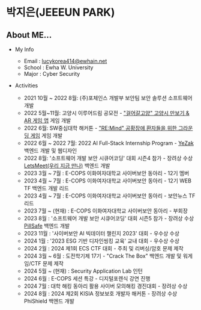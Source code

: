 # 박지은(JEEEUN PARK)

<!-- 🛠   → [GITHUB](https://github.com/lucykorea414)

✏️   → [NAVER BLOG](https://blog.naver.com/lucykorea414)

💖   → [INSTAGRAM](https://www.instagram.com/lucykorea414/)

 -->
## About ME...

- My Info
    - Email : lucykorea414@ewhain.net
    - School : Ewha W. University
    - Major : Cyber Security

- Activities
    - 2021 10월 ~ 2022 8월: (주)포체인스 개발부 보안팀 보안 솔루션 소프트웨어 개발
    - 2022 5월~11월: 고양시 이루어드림 공모전 - <a href="https://github.com/Dream-Goyang">"걸어갈고양" 고양시 만보기 & AR 게임 앱</a> 게임 개발
    - 2022 6월: SW중심대학 해커톤 - <a href="https://github.com/lucykorea414/Digital_Remedy">"RE:Mind" 공황장애 환자들을 위한 그라운딩 게임</a> 게임 개발
    - 2022 6월 ~ 2022 7월: 2022 AI Full-Stack Internship Program - <a href="https://github.com/YeZak">YeZak</a> 백엔드 개발 및 웹디자인
    - 2022 8월: '소프트웨어 개발 보안 시큐어코딩' 대회 시즌4 참가 - 장려상 수상 <a href="https://github.com/CYZ-LetsMeet">LetsMeet(우리 지금 만나)</a> 백엔드 개발
    - 2023 3월 ~ 7월 : E-COPS 이화여자대학교 사이버보안 동아리 - 12기 멤버
    - 2023 4월 ~ 7월 : E-COPS 이화여자대학교 사이버보안 동아리 - 12기 WEB TF 백엔드 개발 리드
    - 2023 4월 ~ 7월 : E-COPS 이화여자대학교 사이버보안 동아리 - 보안뉴스 TF 리드
    - 2023 7월 ~ (현재) : E-COPS 이화여자대학교 사이버보안 동아리 - 부회장
    - 2023 8월 : '소프트웨어 개발 보안 시큐어코딩' 대회 시즌5 참가 - 장려상 수상 <a href="https://github.com/PillSafe">PillSafe</a> 백엔드 개발
    - 2023 11월 : '사이버보안 AI 빅데이터 챌린지 2023' 대회 - 우수상 수상
    - 2024 1월 : '2023 ESG 기반 디자인씽킹 교육' 교내 대회 - 우수상 수상
    - 2024 2월 : 2024 제1회 ECS CTF 대회 - 주최 및 리버싱/암호 문제 제작
    - 2024 3월 ~ 6월 : 도전학기제 17기 - "Crack The Box" 백엔드 개발 및 워게임/CTF 문제 제작
    - 2024 5월 ~ (현재) : Security Application Lab 인턴
    - 2024 6월 : E-COPS 세션 특강 - 디지털포렌식 강연 진행
    - 2024 7월 : 대학 해킹 동아리 활용 사이버 모의해킹 경진대회 - 장려상 수상
    - 2024 8월 : 2024 제2회 KISIA 정보보호 개발자 해커톤 - 장려상 수상 PhiShield 백엔드 개발


<!--

## Github!
- 🌱 I’m currently learning ... Cryptography, Computer Security, Backend Development, .NET Software Development


- 🔭 I’m currently working on ...
- 🌱 I’m currently learning ...
- 👯 I’m looking to collaborate on ...
- 🤔 I’m looking for help with ...
- 💬 Ask me about ...
- 📫 How to reach me: ...
- 😄 Pronouns: ...
- ⚡ Fun fact: ...


    - 2022 4월~(잠시 중단): “채터붐:일시적 채팅방" 프로젝트 백엔드 개발자

- Job
    - 2019 12월 ~ 2022 9월: 대치명인학원 진교영T 영어 조교
    - 2021 10월 ~ 2022 8월: (주)포체인스 보안팀 보안 솔루션 소프트웨어 및 백엔드 개발자
    - 2022 8월 ~ 2022 11월: 행신 삼성무원영어학원 영어 강사
    - 2023 1월 ~ (현재) : 김찬희영어학원 영어 강사
    - 2023 3월 ~ (현재) : 스키마학원 영어 강사
-->
